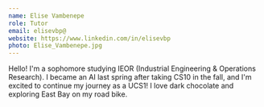 ```yaml
---
name: Elise Vambenepe
role: Tutor
email: elisevbp@
website: https://www.linkedin.com/in/elisevbp
photo: Elise_Vambenepe.jpg
---
```

Hello! I'm a sophomore studying IEOR (Industrial Engineering & Operations Research). I became an AI last spring after taking CS10 in the fall, and I'm excited to continue my journey as a UCS1! I love dark chocolate and exploring East Bay on my road bike.
